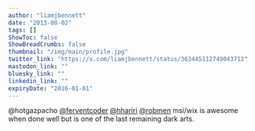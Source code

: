```yaml
---
author: "liamjbennett"
date: "2013-08-02"
tags: []
ShowToc: false
ShowBreadCrumbs: false
thumbnail: "/img/main/profile.jpg"
twitter_link: "https://x.com/liamjbennett/status/363445112749043712"
mastodon_link: ""
bluesky_link: ""
linkedin_link: ""
expiryDate: "2016-01-01"
---
```


@hotgazpacho [@ferventcoder](https://x.com/ferventcoder) [@hhariri](https://x.com/hhariri) [@robmen](https://x.com/robmen) msi/wix is awesome when done well but is one of the last remaining dark arts.

